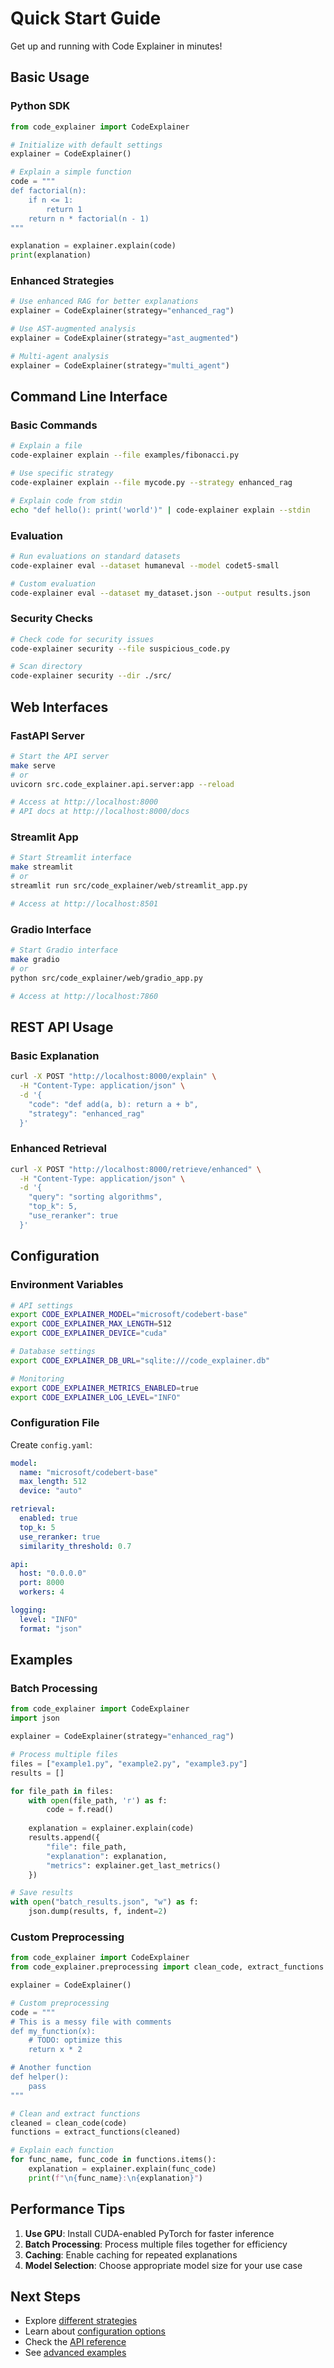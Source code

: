 # Quick Start Guide

Get up and running with Code Explainer in minutes!

## Basic Usage

### Python SDK

```python
from code_explainer import CodeExplainer

# Initialize with default settings
explainer = CodeExplainer()

# Explain a simple function
code = """
def factorial(n):
    if n <= 1:
        return 1
    return n * factorial(n - 1)
"""

explanation = explainer.explain(code)
print(explanation)
```

### Enhanced Strategies

```python
# Use enhanced RAG for better explanations
explainer = CodeExplainer(strategy="enhanced_rag")

# Use AST-augmented analysis
explainer = CodeExplainer(strategy="ast_augmented")

# Multi-agent analysis
explainer = CodeExplainer(strategy="multi_agent")
```

## Command Line Interface

### Basic Commands

```bash
# Explain a file
code-explainer explain --file examples/fibonacci.py

# Use specific strategy
code-explainer explain --file mycode.py --strategy enhanced_rag

# Explain code from stdin
echo "def hello(): print('world')" | code-explainer explain --stdin
```

### Evaluation

```bash
# Run evaluations on standard datasets
code-explainer eval --dataset humaneval --model codet5-small

# Custom evaluation
code-explainer eval --dataset my_dataset.json --output results.json
```

### Security Checks

```bash
# Check code for security issues
code-explainer security --file suspicious_code.py

# Scan directory
code-explainer security --dir ./src/
```

## Web Interfaces

### FastAPI Server

```bash
# Start the API server
make serve
# or
uvicorn src.code_explainer.api.server:app --reload

# Access at http://localhost:8000
# API docs at http://localhost:8000/docs
```

### Streamlit App

```bash
# Start Streamlit interface
make streamlit
# or
streamlit run src/code_explainer/web/streamlit_app.py

# Access at http://localhost:8501
```

### Gradio Interface

```bash
# Start Gradio interface
make gradio
# or
python src/code_explainer/web/gradio_app.py

# Access at http://localhost:7860
```

## REST API Usage

### Basic Explanation

```bash
curl -X POST "http://localhost:8000/explain" \
  -H "Content-Type: application/json" \
  -d '{
    "code": "def add(a, b): return a + b",
    "strategy": "enhanced_rag"
  }'
```

### Enhanced Retrieval

```bash
curl -X POST "http://localhost:8000/retrieve/enhanced" \
  -H "Content-Type: application/json" \
  -d '{
    "query": "sorting algorithms",
    "top_k": 5,
    "use_reranker": true
  }'
```

## Configuration

### Environment Variables

```bash
# API settings
export CODE_EXPLAINER_MODEL="microsoft/codebert-base"
export CODE_EXPLAINER_MAX_LENGTH=512
export CODE_EXPLAINER_DEVICE="cuda"

# Database settings
export CODE_EXPLAINER_DB_URL="sqlite:///code_explainer.db"

# Monitoring
export CODE_EXPLAINER_METRICS_ENABLED=true
export CODE_EXPLAINER_LOG_LEVEL="INFO"
```

### Configuration File

Create `config.yaml`:

```yaml
model:
  name: "microsoft/codebert-base"
  max_length: 512
  device: "auto"

retrieval:
  enabled: true
  top_k: 5
  use_reranker: true
  similarity_threshold: 0.7

api:
  host: "0.0.0.0"
  port: 8000
  workers: 4

logging:
  level: "INFO"
  format: "json"
```

## Examples

### Batch Processing

```python
from code_explainer import CodeExplainer
import json

explainer = CodeExplainer(strategy="enhanced_rag")

# Process multiple files
files = ["example1.py", "example2.py", "example3.py"]
results = []

for file_path in files:
    with open(file_path, 'r') as f:
        code = f.read()
    
    explanation = explainer.explain(code)
    results.append({
        "file": file_path,
        "explanation": explanation,
        "metrics": explainer.get_last_metrics()
    })

# Save results
with open("batch_results.json", "w") as f:
    json.dump(results, f, indent=2)
```

### Custom Preprocessing

```python
from code_explainer import CodeExplainer
from code_explainer.preprocessing import clean_code, extract_functions

explainer = CodeExplainer()

# Custom preprocessing
code = """
# This is a messy file with comments
def my_function(x):
    # TODO: optimize this
    return x * 2

# Another function
def helper():
    pass
"""

# Clean and extract functions
cleaned = clean_code(code)
functions = extract_functions(cleaned)

# Explain each function
for func_name, func_code in functions.items():
    explanation = explainer.explain(func_code)
    print(f"\n{func_name}:\n{explanation}")
```

## Performance Tips

1. **Use GPU**: Install CUDA-enabled PyTorch for faster inference
2. **Batch Processing**: Process multiple files together for efficiency
3. **Caching**: Enable caching for repeated explanations
4. **Model Selection**: Choose appropriate model size for your use case

## Next Steps

- Explore [different strategies](strategies.md)
- Learn about [configuration options](configuration.md)
- Check the [API reference](api/rest.md)
- See [advanced examples](../examples/)

